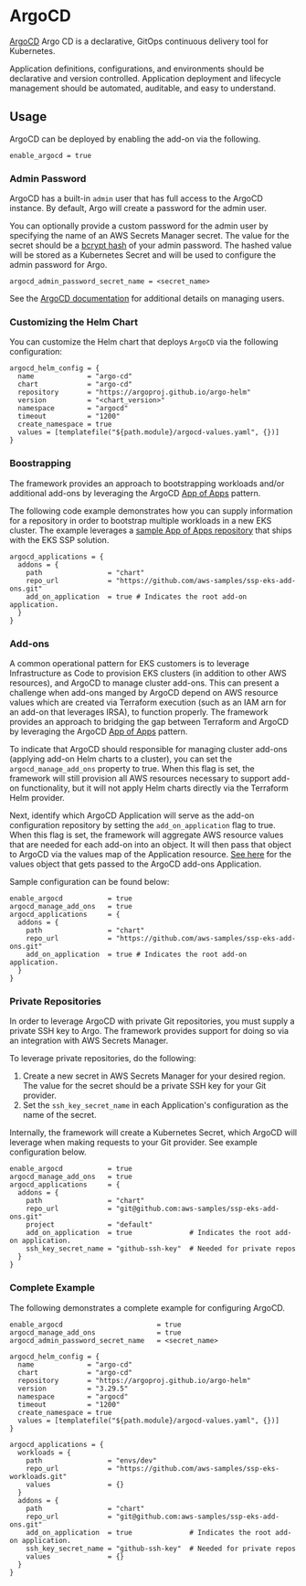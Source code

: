 # ArgoCD

[ArgoCD](https://argo-cd.readthedocs.io/en/stable/) Argo CD is a declarative, GitOps continuous delivery tool for Kubernetes.

Application definitions, configurations, and environments should be declarative and version controlled. Application deployment and lifecycle management should be automated, auditable, and easy to understand.

## Usage

ArgoCD can be deployed by enabling the add-on via the following.

```hcl
enable_argocd = true
```

### Admin Password

ArgoCD has a built-in `admin` user that has full access to the ArgoCD instance. By default, Argo will create a password for the admin user.

You can optionally provide a custom password for the admin user by specifying the name of an AWS Secrets Manager secret. The value for the secret should be a [bcrypt hash](https://github.com/argoproj/argo-helm/blob/master/charts/argo-cd/values.yaml#L1785) of your admin password. The hashed value will be stored as a Kubernetes Secret and will be used to configure the admin password for Argo.

```
argocd_admin_password_secret_name = <secret_name>
```

See the [ArgoCD documentation](https://argo-cd.readthedocs.io/en/stable/operator-manual/user-management/) for additional details on managing users.

### Customizing the Helm Chart

You can customize the Helm chart that deploys `ArgoCD` via the following configuration:

```hcl
argocd_helm_config = {
  name             = "argo-cd"
  chart            = "argo-cd"
  repository       = "https://argoproj.github.io/argo-helm"
  version          = "<chart_version>"
  namespace        = "argocd"
  timeout          = "1200"
  create_namespace = true
  values = [templatefile("${path.module}/argocd-values.yaml", {})]
}
```

### Boostrapping

The framework provides an approach to bootstrapping workloads and/or additional add-ons by leveraging the ArgoCD [App of Apps](https://argo-cd.readthedocs.io/en/stable/operator-manual/cluster-bootstrapping/) pattern.

The following code example demonstrates how you can supply information for a repository in order to bootstrap multiple workloads in a new EKS cluster. The example leverages a [sample App of Apps repository](https://github.com/aws-samples/ssp-eks-workloads.git) that ships with the EKS SSP solution.

```hcl
argocd_applications = {
  addons = {
    path                = "chart"
    repo_url            = "https://github.com/aws-samples/ssp-eks-add-ons.git"
    add_on_application  = true # Indicates the root add-on application.
  }
}
```

### Add-ons

A common operational pattern for EKS customers is to leverage Infrastructure as Code to provision EKS clusters (in addition to other AWS resources), and ArgoCD to manage cluster add-ons. This can present a challenge when add-ons manged by ArgoCD depend on AWS resource values which are created via Terraform execution (such as an IAM arn for an add-on that leverages IRSA), to function properly. The framework provides an approach to bridging the gap between Terraform and ArgoCD by leveraging the ArgoCD [App of Apps](https://argo-cd.readthedocs.io/en/stable/operator-manual/cluster-bootstrapping/) pattern.

To indicate that ArgoCD should responsible for managing cluster add-ons (applying add-on Helm charts to a cluster), you can set the `argocd_manage_add_ons` property to true. When this flag is set, the framework will still provision all AWS resources necessary to support add-on functionality, but it will not apply Helm charts directly via the Terraform Helm provider.

Next, identify which ArgoCD Application will serve as the add-on configuration repository by setting the `add_on_application` flag to true. When this flag is set, the framework will aggregate AWS resource values that are needed for each add-on into an object. It will then pass that object to ArgoCD via the values map of the Application resource. [See here](https://github.com/aws-samples/aws-eks-accelerator-for-terraform/blob/main/modules/kubernetes-addons/locals.tf#L4) for the values object that gets passed to the ArgoCD add-ons Application.

Sample configuration can be found below:

```
enable_argocd           = true
argocd_manage_add_ons   = true
argocd_applications     = {
  addons = {
    path                = "chart"
    repo_url            = "https://github.com/aws-samples/ssp-eks-add-ons.git"
    add_on_application  = true # Indicates the root add-on application.
  }
}
```

### Private Repositories

In order to leverage ArgoCD with private Git repositories, you must supply a private SSH key to Argo. The framework provides support for doing so via an integration with AWS Secrets Manager.

To leverage private repositories, do the following:

1. Create a new secret in AWS Secrets Manager for your desired region. The value for the secret should be a private SSH key for your Git provider.
2. Set the `ssh_key_secret_name` in each Application's configuration as the name of the secret.

Internally, the framework will create a Kubernetes Secret, which ArgoCD will leverage when making requests to your Git provider. See example configuration below.

```
enable_argocd           = true
argocd_manage_add_ons   = true
argocd_applications     = {
  addons = {
    path                = "chart"
    repo_url            = "git@github.com:aws-samples/ssp-eks-add-ons.git"
    project             = "default"
    add_on_application  = true              # Indicates the root add-on application.
    ssh_key_secret_name = "github-ssh-key"  # Needed for private repos
  }
}
```

### Complete Example

The following demonstrates a complete example for configuring ArgoCD.

```
enable_argocd                       = true
argocd_manage_add_ons               = true
argocd_admin_password_secret_name   = <secret_name>

argocd_helm_config = {
  name             = "argo-cd"
  chart            = "argo-cd"
  repository       = "https://argoproj.github.io/argo-helm"
  version          = "3.29.5"
  namespace        = "argocd"
  timeout          = "1200"
  create_namespace = true
  values = [templatefile("${path.module}/argocd-values.yaml", {})]
}

argocd_applications = {
  workloads = {
    path                = "envs/dev"
    repo_url            = "https://github.com/aws-samples/ssp-eks-workloads.git"
    values              = {}
  }
  addons = {
    path                = "chart"
    repo_url            = "git@github.com:aws-samples/ssp-eks-add-ons.git"
    add_on_application  = true              # Indicates the root add-on application.
    ssh_key_secret_name = "github-ssh-key"  # Needed for private repos
    values              = {}
  }
}
```
